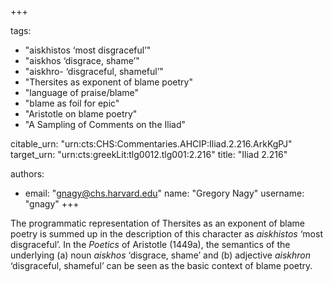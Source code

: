 +++

tags:
- "aiskhistos ‘most disgraceful’"
- "aiskhos ‘disgrace, shame’"
- "aiskhro- ‘disgraceful, shameful’"
- "Thersites as exponent of blame poetry"
- "language of praise/blame"
- "blame as foil for epic"
- "Aristotle on blame poetry"
- "A Sampling of Comments on the Iliad"

citable_urn: "urn:cts:CHS:Commentaries.AHCIP:Iliad.2.216.ArkKgPJ"
target_urn: "urn:cts:greekLit:tlg0012.tlg001:2.216"
title: "Iliad 2.216"

authors:
- email: "gnagy@chs.harvard.edu"
  name: "Gregory Nagy"
  username: "gnagy"
+++

<p>The programmatic representation of Thersites as an exponent of blame poetry is summed up in the description of this character as <em>aiskhistos</em> ‘most disgraceful’. In the <em>Poetics</em> of Aristotle (1449a), the semantics of the underlying (a) noun <em>aiskhos</em> ‘disgrace, shame’ and (b) adjective <em>aiskhron</em> ‘disgraceful, shameful’ can be seen as the basic context of blame poetry. </p>